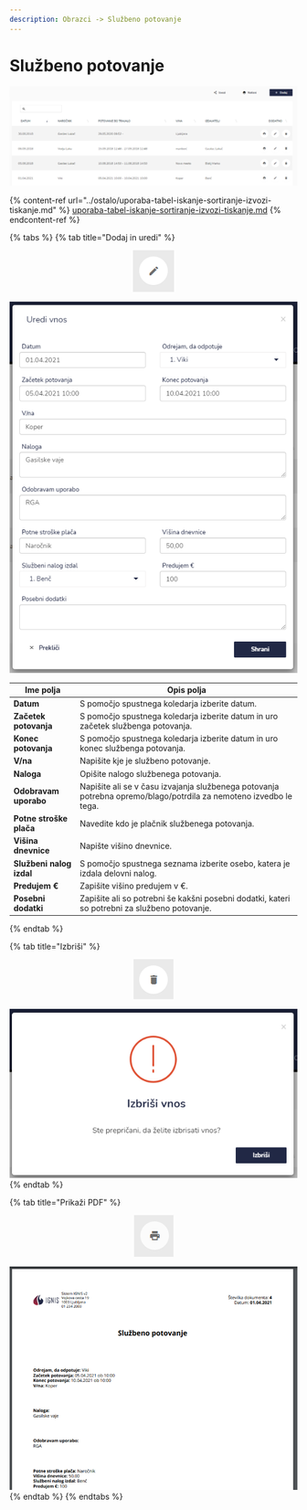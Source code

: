 ```yaml
---
description: Obrazci -> Službeno potovanje
---
```


# Službeno potovanje

![](../.gitbook/assets/Obrazci_sluzbeno_potovanje_pogled.PNG)

{% content-ref url="../ostalo/uporaba-tabel-iskanje-sortiranje-izvozi-tiskanje.md" %}
[uporaba-tabel-iskanje-sortiranje-izvozi-tiskanje.md](../ostalo/uporaba-tabel-iskanje-sortiranje-izvozi-tiskanje.md)
{% endcontent-ref %}



{% tabs %}
{% tab title="Dodaj in uredi" %}
<div align="center"><img src="../.gitbook/assets/Knjiga_ikona_pisalo (5).png" alt="Ikona za brisanje."></div>

![](../.gitbook/assets/Obrazci_sluzbeno_potovanje_uredi.PNG)

| Ime polja                | Opis polja                                                                                                        |
| ------------------------ | ----------------------------------------------------------------------------------------------------------------- |
| **Datum**                | S pomočjo spustnega koledarja izberite datum.                                                                     |
| **Začetek potovanja**    | S pomočjo spustnega koledarja izberite datum in uro začetek službenga potovanja.                                  |
| **Konec potovanja**      | S pomočjo spustnega koledarja izberite datum in uro konec službenga potovanja.                                    |
| **V/na**                 | Napišite kje je službeno potovanje.                                                                               |
| **Naloga**               | Opišite nalogo službenega potovanja.                                                                              |
| **Odobravam uporabo**    | Napišite ali se v času izvajanja službenega potovanja potrebna opremo/blago/potrdila za nemoteno izvedbo le tega. |
| **Potne stroške plača**  | Navedite kdo je plačnik službenega potovanja.                                                                     |
| **Višina dnevnice**      | Napište višino dnevnice.                                                                                          |
| **Službeni nalog izdal** | S pomočjo spustnega seznama izberite osebo, katera je izdala delovni nalog.                                       |
| **Predujem €**           | Zapišite višino predujem v €.                                                                                     |
| **Posebni dodatki**      | Zapišite ali so potrebni še kakšni posebni dodatki, kateri so potrebni za službeno potovanje.                     |
{% endtab %}

{% tab title="Izbriši" %}
<div align="center"><img src="../.gitbook/assets/Knjiga_ikona_izbris.png" alt="Ikona za brisanje."></div>

![](../.gitbook/assets/Obrazci_sluzbeno_potovanje_izbrisi.PNG)
{% endtab %}

{% tab title="Prikaži PDF" %}
<div align="center"><img src="../.gitbook/assets/Knjiga_ikona_tisk (1).png" alt="Ikona za prikaz PDF dokumenta"></div>

![](../.gitbook/assets/Obrazci_sluzbeno_potovanje_tiskaj_pdf.PNG)
{% endtab %}
{% endtabs %}

​‌

